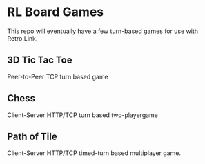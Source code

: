 # RL Board Games
This repo will eventually have a few turn-based games for use with Retro.Link.


## 3D Tic Tac Toe
Peer-to-Peer TCP turn based game

## Chess
Client-Server HTTP/TCP turn based two-playergame


## Path of Tile
Client-Server HTTP/TCP timed-turn based multiplayer game.



